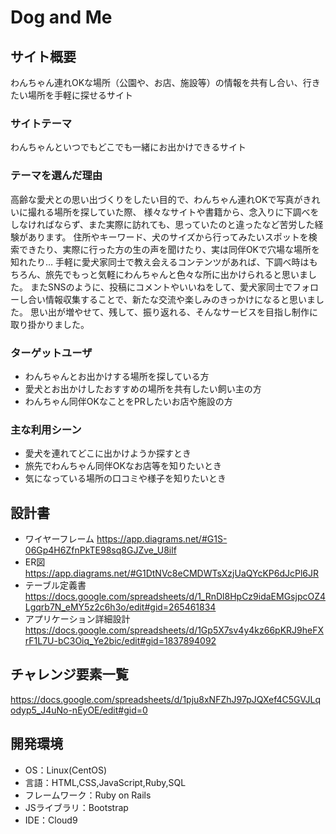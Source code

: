 # Dog and Me

## サイト概要
わんちゃん連れOKな場所（公園や、お店、施設等）の情報を共有し合い、行きたい場所を手軽に探せるサイト

### サイトテーマ
わんちゃんといつでもどこでも一緒にお出かけできるサイト

### テーマを選んだ理由
高齢な愛犬との思い出づくりをしたい目的で、わんちゃん連れOKで写真がきれいに撮れる場所を探していた際、
様々なサイトや書籍から、念入りに下調べをしなければならず、また実際に訪れても、思っていたのと違ったなど苦労した経験があります。
住所やキーワード、犬のサイズから行ってみたいスポットを検索できたり、実際に行った方の生の声を聞けたり、実は同伴OKで穴場な場所を知れたり…
手軽に愛犬家同士で教え会えるコンテンツがあれば、下調べ時はもちろん、旅先でもっと気軽にわんちゃんと色々な所に出かけられると思いました。
またSNSのように、投稿にコメントやいいねをして、愛犬家同士でフォローし合い情報収集することで、新たな交流や楽しみのきっかけになると思いました。
思い出が増やせて、残して、振り返れる、そんなサービスを目指し制作に取り掛かりました。

### ターゲットユーザ
- わんちゃんとお出かけする場所を探している方
- 愛犬とお出かけしたおすすめの場所を共有したい飼い主の方
- わんちゃん同伴OKなことをPRしたいお店や施設の方

### 主な利用シーン
- 愛犬を連れてどこに出かけようか探すとき
- 旅先でわんちゃん同伴OKなお店等を知りたいとき
- 気になっている場所の口コミや様子を知りたいとき

## 設計書
- ワイヤーフレーム  https://app.diagrams.net/#G1S-06Gp4H6ZfnPkTE98sq8GJZve_U8ilf
- ER図  https://app.diagrams.net/#G1DtNVc8eCMDWTsXzjUaQYcKP6dJcPl6JR
- テーブル定義書  https://docs.google.com/spreadsheets/d/1_RnDl8HpCz9idaEMGsjpcOZ4Lgqrb7N_eMY5z2c6h3o/edit#gid=265461834
- アプリケーション詳細設計  https://docs.google.com/spreadsheets/d/1Gp5X7sv4y4kz66pKRJ9heFXrF1L7U-bC3Oiq_Ye2bic/edit#gid=1837894092

## チャレンジ要素一覧
https://docs.google.com/spreadsheets/d/1pju8xNFZhJ97pJQXef4C5GVJLqodyp5_J4uNo-nEyOE/edit#gid=0


## 開発環境
- OS：Linux(CentOS)
- 言語：HTML,CSS,JavaScript,Ruby,SQL
- フレームワーク：Ruby on Rails
- JSライブラリ：Bootstrap
- IDE：Cloud9
